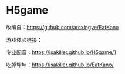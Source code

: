 # H5game
改编自：https://github.com/arcxingye/EatKano


游戏体验链接：


专业配音：https://isakiller.github.io/H5game/1

吃掉坤坤：https://isakiller.github.io/EatKano/
